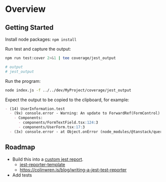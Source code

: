 # Overview

## Getting Started

Install node packages: `npm install`

Run test and capture the output:

```bash
npm run test:cover 2>&1 | tee coverage/jest_output

# output
# jest_output
```

Run the program:

```bash
node index.js -f ../../dev/MyProject/coverage/jest_output
```

Expect the output to be copied to the clipboard, for example:

```markdown
- (14) UserInformation.test
  - (9x) console.error - Warning: An update to ForwardRef(FormControl) inside a test was not wrapped in act(...).
    - Components:
      - components/FormTextField.tsx:124:3
      - components/UserForm.tsx:17:3
  - (3x) console.error - at Object.onError (node_modules/@tanstack/query-core/src/query.ts:446:23)
 ```

## Roadmap

- Build this into a [custom jest report](https://brunoscheufler.com/blog/2020-02-14-supercharging-jest-with-custom-reporters).
  - [jest-reporter-template](https://github.com/ryparker/jest-reporter-template)
  - https://colinwren.is/blog/writing-a-jest-test-reporter
- Add tests
